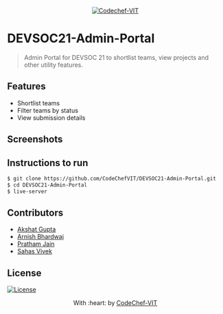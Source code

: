 <p align="center"><a href="https://www.codechefvit.com" target="_blank"><img src="https://s3.amazonaws.com/codechef_shared/sites/all/themes/abessive/logo-3.png" title="CodeChef-VIT" alt="Codechef-VIT"></a>
</p>


# DEVSOC21-Admin-Portal

> <Subtitle>

>Admin Portal for DEVSOC 21 to shortlist teams, view projects and other utility features.


## Features

- Shortlist teams
- Filter teams by status
- View submission details


## Screenshots




## Instructions to run

```bash
$ git clone https://github.com/CodeChefVIT/DEVSOC21-Admin-Portal.git
$ cd DEVSOC21-Admin-Portal
$ live-server
```

## Contributors

- <a href="https://github.com/akshatvg">Akshat Gupta </a>
- <a href="https://github.com/Arnish-B">Arnish Bhardwaj </a>
- <a href="https://github.com/pratham31012002">Pratham Jain </a>
- <a href="https://github.com/sahas-01">Sahas Vivek </a>


## License

[![License](http://img.shields.io/:license-mit-blue.svg?style=flat-square)](http://badges.mit-license.org)

<p align="center">
	With :heart: by <a href="https://www.codechefvit.com" target="_blank">CodeChef-VIT</a>
</p>
